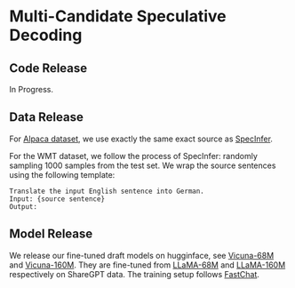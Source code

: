 # Multi-Candidate Speculative Decoding

## Code Release
In Progress.

## Data Release
For [Alpaca dataset](https://github.com/flexflow/FlexFlow/tree/inference?tab=readme-ov-file#prompt-datasets), we use exactly the same exact source as [SpecInfer](https://arxiv.org/pdf/2305.09781.pdf).

For the WMT dataset, we follow the process of SpecInfer: randomly sampling 1000 samples from the test set. We wrap the source sentences using the following template:
```
Translate the input English sentence into German.
Input: {source sentence}
Output: 
```

## Model Release
We release our fine-tuned draft models on hugginface, see [Vicuna-68M](https://huggingface.co/double7/vicuna-68m) and [Vicuna-160M](https://huggingface.co/double7/vicuna-160m). They are fine-tuned from [LLaMA-68M](https://huggingface.co/JackFram/llama-68m) and [LLaMA-160M](https://huggingface.co/JackFram/llama-160m) respectively on ShareGPT data. The training setup follows [FastChat](https://github.com/lm-sys/FastChat).
